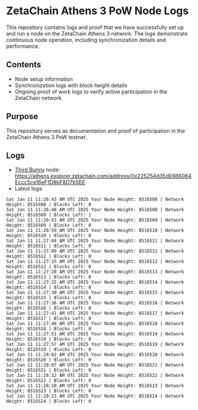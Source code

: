 # ZetaChain Athens 3 PoW Node Logs
This repository contains logs and proof that we have successfully set up and run a node on the ZetaChain Athens 3 network. The logs demonstrate continuous node operation, including synchronization details and performance.

## Contents
- Node setup information
- Synchronization logs with block height details
- Ongoing proof of work logs to verify active participation in the ZetaChain network

## Purpose
This repository serves as documentation and proof of participation in the ZetaChain Athens 3 PoW testnet.

## Logs

- [Third Bunny](https://thirdbunny.xyz/) node: https://athens.explorer.zetachain.com/address/0x225254d35dE666064Eccc5ce16eF1D8bF8D7b5EE
- Latest logs:
```
Sat Jan 11 11:26:43 AM UTC 2025 Your Node Height: 8516508 | Network Height: 8516508 | Blocks Left: 0
Sat Jan 11 11:26:48 AM UTC 2025 Your Node Height: 8516508 | Network Height: 8516509 | Blocks Left: 1
Sat Jan 11 11:26:53 AM UTC 2025 Your Node Height: 8516509 | Network Height: 8516509 | Blocks Left: 0
Sat Jan 11 11:26:59 AM UTC 2025 Your Node Height: 8516510 | Network Height: 8516510 | Blocks Left: 0
Sat Jan 11 11:27:04 AM UTC 2025 Your Node Height: 8516511 | Network Height: 8516511 | Blocks Left: 0
Sat Jan 11 11:27:09 AM UTC 2025 Your Node Height: 8516512 | Network Height: 8516512 | Blocks Left: 0
Sat Jan 11 11:27:15 AM UTC 2025 Your Node Height: 8516512 | Network Height: 8516512 | Blocks Left: 0
Sat Jan 11 11:27:20 AM UTC 2025 Your Node Height: 8516513 | Network Height: 8516513 | Blocks Left: 0
Sat Jan 11 11:27:25 AM UTC 2025 Your Node Height: 8516514 | Network Height: 8516514 | Blocks Left: 0
Sat Jan 11 11:27:30 AM UTC 2025 Your Node Height: 8516515 | Network Height: 8516515 | Blocks Left: 0
Sat Jan 11 11:27:36 AM UTC 2025 Your Node Height: 8516516 | Network Height: 8516516 | Blocks Left: 0
Sat Jan 11 11:27:41 AM UTC 2025 Your Node Height: 8516517 | Network Height: 8516517 | Blocks Left: 0
Sat Jan 11 11:27:46 AM UTC 2025 Your Node Height: 8516518 | Network Height: 8516518 | Blocks Left: 0
Sat Jan 11 11:27:51 AM UTC 2025 Your Node Height: 8516519 | Network Height: 8516519 | Blocks Left: 0
Sat Jan 11 11:27:57 AM UTC 2025 Your Node Height: 8516519 | Network Height: 8516519 | Blocks Left: 0
Sat Jan 11 11:28:02 AM UTC 2025 Your Node Height: 8516520 | Network Height: 8516520 | Blocks Left: 0
Sat Jan 11 11:28:07 AM UTC 2025 Your Node Height: 8516521 | Network Height: 8516521 | Blocks Left: 0
Sat Jan 11 11:28:12 AM UTC 2025 Your Node Height: 8516522 | Network Height: 8516522 | Blocks Left: 0
Sat Jan 11 11:28:18 AM UTC 2025 Your Node Height: 8516523 | Network Height: 8516523 | Blocks Left: 0
Sat Jan 11 11:28:23 AM UTC 2025 Your Node Height: 8516524 | Network Height: 8516524 | Blocks Left: 0
```
